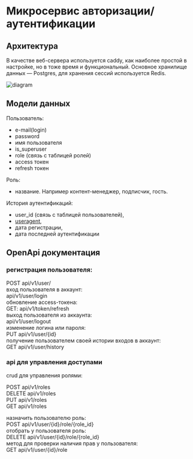 # Микросервис авторизации/аутентификации

## Архитектура
В качестве веб-сервера используется caddy, как наиболее простой в настройке, но в тоже время и функциональный.
Основное хранилище данных — Postgres, для хранения сессий используется Redis.

![diagram](https://316129.selcdn.ru/public/diagram.png)

## Модели данных
Пользователь:
- e-mail(login)
- password
- имя пользователя
- is_superuser
- role (связь с таблицей ролей)
- access токен
- refresh токен

Роль:
- название. Например контент-менеджер, подписчик, гость.

История аутентификаций:
- user_id (связь с таблицей пользователей),
- [useragent](https://ru.wikipedia.org/wiki/User_agent#:~:text=User%20agent%20—%20идентификационная%20строка,со%20встроенным%20доступа%20к%20веб-ресурсам),
- дата регистрации,
- дата последней аутентификации


## OpenApi документация
### регистрация пользователя:  
  POST api/v1/user/  
 вход пользователя в аккаунт:  
  api/v1/user/login  
 обновление access-токена:  
  GET: api/v1/token/refresh  
 выход пользователя из аккаунта:  
  api/v1/user/logout  
 изменение логина или пароля:  
  PUT api/v1/user/{id}  
 получение пользователем своей истории входов в аккаунт:  
  GET api/v1/user/history  
  

### api для управления доступами  
  
 crud для управления ролями:  
  
 POST api/v1/roles  
 DELETE api/v1/roles  
 PUT api/v1/roles  
 GET api/v1/roles  
  
 назначить пользователю роль:  
 POST api/v1/user/{id}/role/{role_id}  
 отобрать у пользователя роль:  
 DELETE api/v1/user/{id}/role/{role_id}  
 метод для проверки наличия прав у пользователя:  
 GET api/v1/user/{id}/role  


